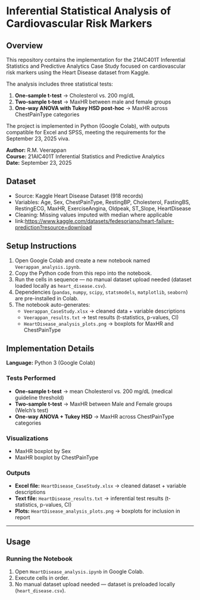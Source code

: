 # Inferential Statistical Analysis of Cardiovascular Risk Markers

## Overview
This repository contains the implementation for the 21AIC401T Inferential Statistics and Predictive Analytics Case Study focused on cardiovascular risk markers using the Heart Disease dataset from Kaggle.

The analysis includes three statistical tests:

1. **One-sample t-test** → Cholesterol vs. 200 mg/dL
2. **Two-sample t-test** → MaxHR between male and female groups
3. **One-way ANOVA with Tukey HSD post-hoc** → MaxHR across ChestPainType categories

The project is implemented in Python (Google Colab), with outputs compatible for Excel and SPSS, meeting the requirements for the September 23, 2025 viva.

**Author:** R.M. Veerappan  
**Course:** 21AIC401T Inferential Statistics and Predictive Analytics  
**Date:** September 23, 2025

## Dataset
- Source: Kaggle Heart Disease Dataset (918 records)
- Variables: Age, Sex, ChestPainType, RestingBP, Cholesterol, FastingBS, RestingECG, MaxHR, ExerciseAngina, Oldpeak, ST_Slope, HeartDisease
- Cleaning: Missing values imputed with median where applicable
- link:https://www.kaggle.com/datasets/fedesoriano/heart-failure-prediction?resource=download

## Setup Instructions
1. Open Google Colab and create a new notebook named `Veerappan_analysis.ipynb`.  
2. Copy the Python code from this repo into the notebook.  
3. Run the cells in sequence — no manual dataset upload needed (dataset loaded locally as `heart_disease.csv`).  
4. Dependencies (`pandas`, `numpy`, `scipy`, `statsmodels`, `matplotlib`, `seaborn`) are pre-installed in Colab.  
5. The notebook auto-generates:  
   - `Veerappan_CaseStudy.xlsx` → cleaned data + variable descriptions  
   - `Veerappan_results.txt` → test results (t-statistics, p-values, CI)  
   - `HeartDisease_analysis_plots.png` → boxplots for MaxHR and ChestPainType

## Implementation Details

**Language:** Python 3 (Google Colab)  

### Tests Performed
- **One-sample t-test** → mean Cholesterol vs. 200 mg/dL (medical guideline threshold)  
- **Two-sample t-test** → MaxHR between Male and Female groups (Welch’s test)  
- **One-way ANOVA + Tukey HSD** → MaxHR across ChestPainType categories  

### Visualizations
- MaxHR boxplot by Sex  
- MaxHR boxplot by ChestPainType  

### Outputs
- **Excel file:** `HeartDisease_CaseStudy.xlsx` → cleaned dataset + variable descriptions  
- **Text file:** `HeartDisease_results.txt` → inferential test results (t-statistics, p-values, CI)  
- **Plots:** `HeartDisease_analysis_plots.png` → boxplots for inclusion in report  

---

## Usage

### Running the Notebook
1. Open `HeartDisease_analysis.ipynb` in Google Colab.  
2. Execute cells in order.  
3. No manual dataset upload needed — dataset is preloaded locally (`heart_disease.csv`).  
